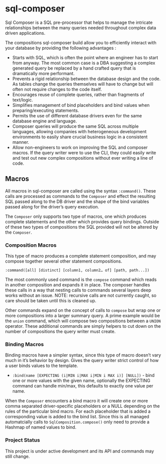 # sql-composer

Sql Composer is a SQL pre-processor that helps to manage the intricate relationships between the many queries needed throughout complex data driven applications.

The compositions sql-composer build allow you to efficiently interact with your database by providing the following advantages :

* Starts with SQL, which is often the point where an engineer has to start from anyway. The most common case is a DBA suggesting a complex generated query be replaced by a hand crafted query that is dramatically more performant.
* Prevents a rigid relationship between the database design and the code. As tables change the queries themselves will have to change but will often not require changes to the code itself.
* Encourages reuse of complete queries, rather than fragments of text/logic.
* Simplifies management of bind placeholders and bind values when preparing/executing statements.
* Permits the use of different database drivers even for the same database engine and language.
* Composer queries will produce the same SQL across multiple languages, allowing companies with heterogeneous development environments to easily share crucial business logic in a consistent manner.
* Allow non-engineers to work on improving the SQL and composer macros. If the query writer were to use the CLI, they could easily write and test out new complex compositions without ever writing a line of code.

## Macros

All macros in sql-composer are called using the syntax `:command()`. These calls are processed as commands to the `Composer` and effect the resulting SQL passed along to the DB driver and the shape of the bind variables passed along for the driver’s query execution.

The `Composer` only supports two type of macros, one which produces complete statements and the other which provides query bindings. Outside of these two types of compositions the SQL provided will not be altered by the `Composer`.

### Composition Macros

This type of macro produces a complete statement composition, and may compose together several other statement compositions.

```
:command([all] [distinct] [column1, column2… of] [path, path...])
```

The most commonly used command is the `compose` command which reads in another composition and expands it in place. The composer handles these calls in a way that nesting calls to commands several layers deep works without an issue.
 NOTE: recursive calls are not currently caught, so care should be taken until this is cleaned up.

Other commands expand on the concept of calls to `compose` but wrap one or more compositions into a larger summary query. A prime example would be the `union` command, which will compose two compositions between a `UNION` operator. These additional commands are simply helpers to cut down on the number of compositions the query writer must create.

### Binding Macros

Binding macros have a simpler syntax, since this type of macro doesn’t vary much in it’s behavior by design. Gives the query writer strict control of how a user binds values to the template.

* `:bind(name [EXPECTING (i|MIN i|MAX i|MIN i MAX i)] [NULL])` - bind one or more values with the given name, optionally the EXPECTING command can handle min/max, this defaults to exactly one value per name.

When the `Composer` encounters a bind macro it will create one or more comma separated driver-specific placeholders or a NULL depending on the rules of the particular bind macro. For each placeholder that is added a corresponding value is added to the bind list. Since this is all managed automatcially calls to `SqlComposition.compose()` only need to provide a Hashmap of named values to bind.

### Project Status

This project is under active development and its API and commands may still change.
